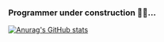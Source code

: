 ### Programmer under construction 🧗‍♂️...

[![Anurag's GitHub stats](https://github-readme-stats.vercel.app/api?username=lenehrt)](https://github.com/anuraghazra/github-readme-stats)


